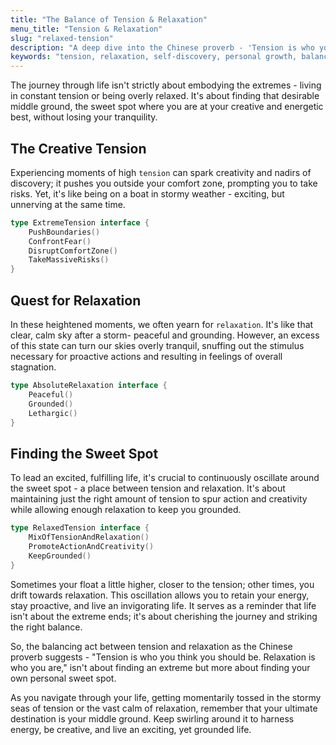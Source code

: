```yaml
---
title: "The Balance of Tension & Relaxation"
menu_title: "Tension & Relaxation"
slug: "relaxed-tension"
description: "A deep dive into the Chinese proverb - 'Tension is who you think you should be. Relaxation is who you are.' and discovering the sweet spot between tension and relaxation for a fulfilling life."
keywords: "tension, relaxation, self-discovery, personal growth, balance, Chinese Proverb"
---
```


The journey through life isn't strictly about embodying the extremes - living in constant tension or being overly relaxed.
It's about finding that desirable middle ground, the sweet spot where you are at your creative and energetic best, without losing your tranquility.

## The Creative Tension

Experiencing moments of high `tension` can spark creativity and nadirs of discovery; it pushes you outside your comfort zone, prompting you to take risks. Yet, it's like being on a boat in stormy weather - exciting, but unnerving at the same time.

```go
type ExtremeTension interface {
	PushBoundaries()
	ConfrontFear()
	DisruptComfortZone()
	TakeMassiveRisks()
}
```

## Quest for Relaxation

In these heightened moments, we often yearn for `relaxation`. It's like that clear, calm sky after a storm- peaceful and grounding. However, an excess of this state can turn our skies overly tranquil, snuffing out the stimulus necessary for proactive actions and resulting in feelings of overall stagnation.

```go
type AbsoluteRelaxation interface {
	Peaceful()
	Grounded()
	Lethargic()
}
```

## Finding the Sweet Spot

To lead an excited, fulfilling life, it's crucial to continuously oscillate around the sweet spot - a place between tension and relaxation. It's about maintaining just the right amount of tension to spur action and creativity while allowing enough relaxation to keep you grounded.

```go
type RelaxedTension interface {
	MixOfTensionAndRelaxation()
	PromoteActionAndCreativity()
	KeepGrounded()
}
```

Sometimes your float a little higher, closer to the tension; other times, you drift towards relaxation.
This oscillation allows you to retain your energy, stay proactive, and live an invigorating life.
It serves as a reminder that life isn't about the extreme ends; it's about cherishing the journey and striking the right balance.  

So, the balancing act between tension and relaxation as the Chinese proverb suggests - "Tension is who you think you should be. Relaxation is who you are," isn't about finding an extreme but more about finding your own personal sweet spot. 

As you navigate through your life, getting momentarily tossed in the stormy seas of tension or the vast calm of relaxation, remember that your ultimate destination is your middle ground. Keep swirling around it to harness energy, be creative, and live an exciting, yet grounded life.
